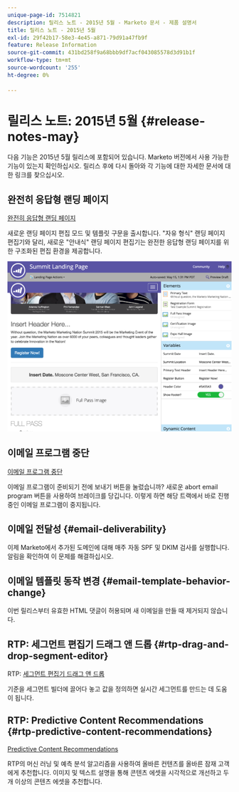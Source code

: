 ```yaml
---
unique-page-id: 7514821
description: 릴리스 노트 - 2015년 5월 - Marketo 문서 - 제품 설명서
title: 릴리스 노트 - 2015년 5월
exl-id: 29f42b17-58e3-4e45-a871-79d91a47fb9f
feature: Release Information
source-git-commit: 431bd258f9a68bbb9df7acf043085578d3d91b1f
workflow-type: tm+mt
source-wordcount: '255'
ht-degree: 0%

---
```


# 릴리스 노트: 2015년 5월 {#release-notes-may}

다음 기능은 2015년 5월 릴리스에 포함되어 있습니다. Marketo 버전에서 사용 가능한 기능이 있는지 확인하십시오. 릴리스 후에 다시 돌아와 각 기능에 대한 자세한 문서에 대한 링크를 찾으십시오.

## 완전히 응답형 랜딩 페이지

[완전히 응답형 랜딩 페이지](/help/marketo/product-docs/demand-generation/landing-pages/guided-landing-pages/create-a-guided-landing-page.md)

새로운 랜딩 페이지 편집 모드 및 템플릿 구문을 출시합니다. &quot;자유 형식&quot; 랜딩 페이지 편집기와 달리, 새로운 &quot;안내식&quot; 랜딩 페이지 편집기는 완전한 응답형 랜딩 페이지를 위한 구조화된 편집 환경을 제공합니다.

![](assets/image2015-5-15-13-3a33-3a11.png)

## 이메일 프로그램 중단

[이메일 프로그램 중단](/help/marketo/product-docs/email-marketing/email-programs/email-program-actions/abort-email-program.md)

이메일 프로그램이 준비되기 전에 보내기 버튼을 눌렀습니까? 새로운 abort email program 버튼을 사용하여 브레이크를 당깁니다. 이렇게 하면 해당 트랙에서 바로 진행 중인 이메일 프로그램이 중지됩니다.

## 이메일 전달성  {#email-deliverability}

이제 Marketo에서 추가된 도메인에 대해 매주 자동 SPF 및 DKIM 검사를 실행합니다. 알림을 확인하여 이 문제를 해결하십시오.

## 이메일 템플릿 동작 변경 {#email-template-behavior-change}

이번 릴리스부터 유효한 HTML 댓글이 허용되며 새 이메일을 만들 때 제거되지 않습니다.

## RTP: 세그먼트 편집기 드래그 앤 드롭 {#rtp-drag-and-drop-segment-editor}

RTP: [세그먼트 편집기 드래그 앤 드롭](/help/marketo/product-docs/web-personalization/using-web-segments/web-segments.md)

기준을 세그먼트 빌더에 끌어다 놓고 값을 정의하면 실시간 세그먼트를 만드는 데 도움이 됩니다.

## RTP: Predictive Content Recommendations {#rtp-predictive-content-recommendations}

[Predictive Content Recommendations](/help/marketo/product-docs/predictive-content/enabling-predictive-content/enable-predictive-content-for-web-rich-media.md)

RTP의 머신 러닝 및 예측 분석 알고리즘을 사용하여 올바른 컨텐츠를 올바른 잠재 고객에게 추천합니다. 이미지 및 텍스트 설명을 통해 콘텐츠 에셋을 시각적으로 개선하고 두 개 이상의 콘텐츠 에셋을 추천합니다.
